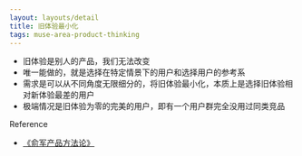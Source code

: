 ```yaml
---
layout: layouts/detail
title: 旧体验最小化
tags: muse-area-product-thinking
---
```

* 旧体验是别人的产品，我们无法改变
* 唯一能做的，就是选择在特定情景下的用户和选择用户的参考系
* 需求是可以从不同角度无限细分的，将旧体验最小化，本质上是选择旧体验相对新体验最差的用户
* 极端情况是旧体验为零的完美的用户，即有一个用户群完全没用过同类竞品

Reference
- [《俞军产品方法论》](https://yd.qq.com/web/bookDetail/1cc3252071adc3b11cc0162)
